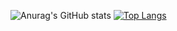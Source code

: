 ![Anurag's GitHub stats](https://github-readme-stats.vercel.app/api?username=TaishiNishimura&show_icons=true&title_color=ffffff&icon_color=FFCD58&text_color=ffffff&bg_color=DEG,ba65fd,5aa5f8,00d8ee)
[![Top Langs](https://github-readme-stats.vercel.app/api/top-langs/?username=TaishiNishimura&langs_count=3&title_color=ffffff&icon_color=FFCD58&text_color=ffffff&&bg_color=DEG,ba65fd,5aa5f8,00d8ee)](https://github.com/anuraghazra/github-readme-stats)
